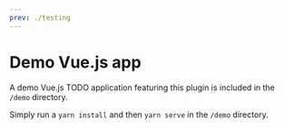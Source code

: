 ```yaml
---
prev: ./testing
---
```


# Demo Vue.js app

A demo Vue.js TODO application featuring this plugin is included in the `/demo` directory.

Simply run a `yarn install` and then `yarn serve` in the `/demo` directory.